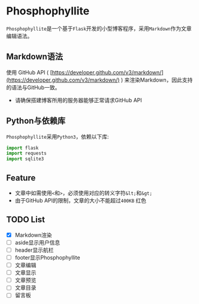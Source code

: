 # Phosphophyllite
`Phosphophyllite`是一个基于`Flask`开发的小型博客程序，采用`Markdown`作为文章编辑语法。

## Markdown语法
使用 GitHub API ( [https://developer.github.com/v3/markdown/](https://developer.github.com/v3/markdown/) ) 来渲染Markdown，因此支持的语法与GitHub一致。
* 请确保搭建博客所用的服务器能够正常请求GitHub API

## Python与依赖库
`Phosphophyllite`采用`Python3`，依赖以下库:
```python
import flask
import requests
import sqlite3
```

## Feature    
* 文章中如需使用`<`和`>`，必须使用对应的转义字符`&lt;`和`&gt;`  
* 由于GitHub API的限制，文章的大小不能超过`400KB`
<span class="color:red;">红色</span> 

## TODO List
 - [x] Markdown渲染
 - [ ] aside显示用户信息
 - [ ] header显示航栏
 - [ ] footer显示Phosphophyllite
 - [ ] 文章编辑
 - [ ] 文章显示
 - [ ] 文章预览
 - [ ] 文章目录
 - [ ] 留言板
